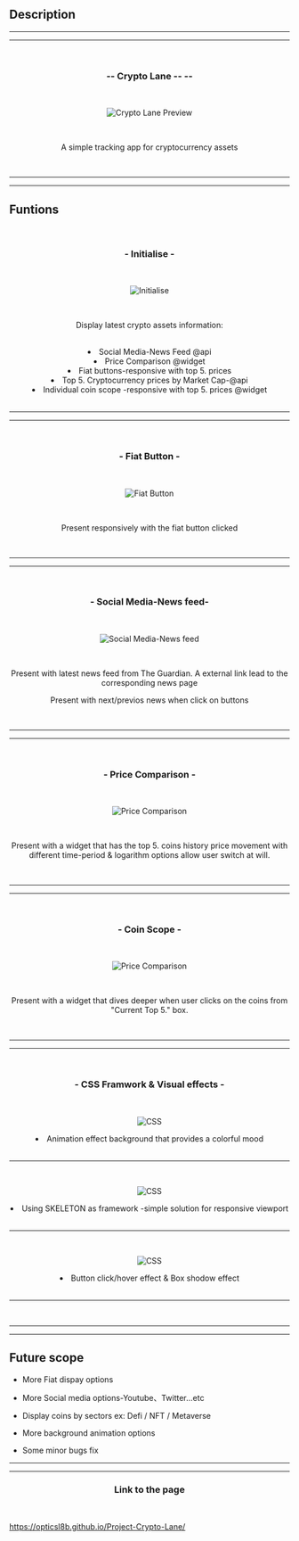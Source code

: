 ## Description

<hr>
<hr>

<br>
<h3 align="center">--  Crypto Lane --</i> --</h3>
<br>

<p align="center">
<img src="https://i.imgur.com/DQuGQLU.png" title="source: imgur.com" alt="Crypto Lane Preview"/>
</p>

<br>
<p align="center">
A simple tracking app for cryptocurrency assets</p>
<br>

<hr>
<hr>

<h2>Funtions</h2>
<br>

<h3 align="center">- Initialise -</h3>
<br>

<p align="center">
<img src="https://i.imgur.com/pK74P1t.gif" title="source: imgur.com" alt="Initialise"/>
</p>
<br>
<p align="center">
Display latest crypto assets information:
</p>
<br>
<li align="center">Social Media-News Feed @api</li>
<li align="center">Price Comparison @widget</li>
<li align="center">Fiat buttons-responsive with top 5. prices</li>
<li align="center">Top 5. Cryptocurrency prices by Market Cap-@api</li>
<li align="center">Individual coin scope -responsive with top 5. prices @widget</li>


<br>

<hr>
<hr>

<br>
<h3 align="center">- Fiat Button -</h3>
<br>

<p align="center">
<img src="https://i.imgur.com/lHS6QZ4.gif" title="source: imgur.com" alt="Fiat Button"/>
</p>
<br>
<p align="center">
Present responsively with the fiat button clicked </p>

<br>
<hr>
<hr>

<br>
<h3 align="center">- Social Media-News feed-</h3>
<br>
<p align="center">
<img src="https://i.imgur.com/dBjnF4v.gif" title="source: imgur.com" alt="Social Media-News feed"/>
</p>
<br>
<p align="center">
Present with latest news feed from The Guardian. A external link lead to the corresponding news page</p>

<p align="center">
Present with next/previos news when click on buttons</p>
<br>


<hr>
<hr>

<br>
<h3 align="center">- Price Comparison -</h3>
<br>
<p align="center">
<img src="https://i.imgur.com/ly26239.gif" title="source: imgur.com" alt="Price Comparison"/>
</p>
<br>

<p align="center">Present with a widget that has the top 5. coins history price movement with different time-period & logarithm options allow user switch at will.</p>


<br>

<hr>
<hr>

<br>
<h3 align="center">- Coin Scope -</h3>
<br>
<p align="center">
<img src="https://i.imgur.com/WHCaG4v.gif" title="source: imgur.com" alt="Price Comparison"/>
</p>
<br>

<p align="center">Present with a widget that dives deeper when user clicks on the coins from "Current Top 5." box.</p>
<br>

<hr>
<hr>

<br>
<h3 align="center">- CSS Framwork & Visual effects -</h3>
<br>
<p align="center">
<img src="https://i.imgur.com/YAiFjsr.gif" title="source: imgur.com" alt="CSS"/>
</p>


<li align="center">Animation effect background that provides a colorful mood</li>
<br><hr>
<br>

<p align="center">
<img src="https://i.imgur.com/5wOlB1C.gif" title="source: imgur.com" alt="CSS"/>
</p>

<li align="center">Using SKELETON as framework -simple solution for responsive  viewport</li>
<br><hr>
<br>
<p align="center">
<img src="https://i.imgur.com/qXmXawd.gif" title="source: imgur.com" alt="CSS"/>
</p>
<li align="center">Button click/hover effect & Box shodow effect</li>
<br><hr>
<br>


<hr>
<hr>

<h2>Future scope</h2>

- More Fiat dispay options

- More Social media options-Youtube、Twitter...etc

- Display coins by sectors ex: Defi / NFT / Metaverse

- More background animation options

- Some minor bugs fix

<hr>
<hr>

<h3 align="center">Link to the page</h3>
<br>

https://opticsl8b.github.io/Project-Crypto-Lane/

